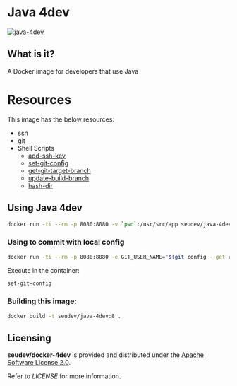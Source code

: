 # Java 4dev

[![java-4dev](http://dockeri.co/image/seudev/java-4dev)](https://hub.docker.com/r/seudev/java-4dev)

## What is it?

A Docker image for developers that use Java

# Resources

This image has the below resources:

* ssh
* git
* Shell Scripts
  * [add-ssh-key](https://github.com/seudev/env-config/tree/v1.2.0#add-ssh-key)
  * [set-git-config](https://github.com/seudev/env-config/tree/v1.2.0#set-git-config)
  * [get-git-target-branch](https://github.com/seudev/env-config/tree/v1.2.0#get-git-target-branch)
  * [update-build-branch](https://github.com/seudev/env-config/tree/v1.2.0#update-build-branch)
  * [hash-dir](https://github.com/seudev/env-config/tree/v1.2.0#hash-dir)

## Using Java 4dev

```sh
docker run -ti --rm -p 8080:8080 -v `pwd`:/usr/src/app seudev/java-4dev:8
```

### Using to commit with local config

```sh
docker run -ti --rm -p 8080:8080 -e GIT_USER_NAME="$(git config --get user.name)" -e GIT_USER_EMAIL="$(git config --get user.email)" -v `pwd`:/usr/src/app seudev/java-4dev:8
```

Execute in the container:

```sh
set-git-config
```

### Building this image:

```sh
docker build -t seudev/java-4dev:8 .
```

## Licensing

**seudev/docker-4dev** is provided and distributed under the [Apache Software License 2.0](http://www.apache.org/licenses/LICENSE-2.0).

Refer to *LICENSE* for more information.
